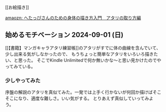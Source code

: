 [[お絵描き]]

[amaozn: へたっぴさんのための身体の描き方入門　アタリの取り方編](https://amzn.to/4g4BtVN)

## 始めるモチベーション 2024-09-01 (日)

 [[【書籍】マンガキャラアタリ練習帳]]のアタリがすでに体の曲線を含んでいて、少し出来る気がしなかったので、
もうちょっと簡単なアタリをいろいろ描きたい、と思った。
そこでKindle Unlimitedで何か無いかな〜と思い見かけたのでやってみている。

### 少しやってみた

序盤の解説のアタリを真似てみた。一発では上手く行かないが何回か描けばそこそこになり、適度な難しさ。いい気がする。
とりあえず真似していってみよう。